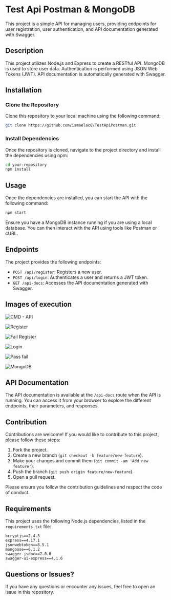 # Test Api Postman & MongoDB

This project is a simple API for managing users, providing endpoints for user registration, user authentication, and API documentation generated with Swagger.

## Description

This project utilizes Node.js and Express to create a RESTful API. MongoDB is used to store user data. Authentication is performed using JSON Web Tokens (JWT). API documentation is automatically generated with Swagger.

## Installation

### Clone the Repository

Clone this repository to your local machine using the following command:

```bash
git clone https://github.com/ismaelac8/TestApiPostman.git
```

### Install Dependencies

Once the repository is cloned, navigate to the project directory and install the dependencies using npm:

```bash
cd your-repository
npm install
```

## Usage

Once the dependencies are installed, you can start the API with the following command:

```bash
npm start
```

Ensure you have a MongoDB instance running if you are using a local database. You can then interact with the API using tools like Postman or cURL.

## Endpoints

The project provides the following endpoints:

- `POST /api/register`: Registers a new user.
- `POST /api/login`: Authenticates a user and returns a JWT token.
- `GET /api-docs`: Accesses the API documentation generated with Swagger.

## Images of execution

![CMD - API]([https://github.com/tu-usuario/tu-repositorio/blob/main/imagen.jpg](https://github.com/ismaelac8/TestApiPostman/blob/main/img/API_CON.png?raw=true))

![Register]([https://github.com/tu-usuario/tu-repositorio/blob/main/imagen.jpg](https://github.com/ismaelac8/TestApiPostman/blob/main/img/POST_1.png))

![Fail Register]([https://github.com/tu-usuario/tu-repositorio/blob/main/imagen.jpg](https://github.com/ismaelac8/TestApiPostman/blob/main/img/POST_LESSNAME.png))

![Login]([https://github.com/tu-usuario/tu-repositorio/blob/main/imagen.jpg](https://github.com/ismaelac8/TestApiPostman/blob/main/img/SPOSTcreenshot%202024-06-09%20112221.png))

![Pass fail]([https://github.com/tu-usuario/tu-repositorio/blob/main/imagen.jpg](https://github.com/ismaelac8/TestApiPostman/blob/main/img/badpass.png))

![MongoDB]([https://github.com/tu-usuario/tu-repositorio/blob/main/imagen.jpg](https://github.com/ismaelac8/TestApiPostman/blob/main/img/mongodb.png))

## API Documentation

The API documentation is available at the `/api-docs` route when the API is running. You can access it from your browser to explore the different endpoints, their parameters, and responses.

## Contribution

Contributions are welcome! If you would like to contribute to this project, please follow these steps:

1. Fork the project.
2. Create a new branch (`git checkout -b feature/new-feature`).
3. Make your changes and commit them (`git commit -am 'Add new feature'`).
4. Push the branch (`git push origin feature/new-feature`).
5. Open a pull request.

Please ensure you follow the contribution guidelines and respect the code of conduct.

## Requirements

This project uses the following Node.js dependencies, listed in the `requirements.txt` file:

```plaintext
bcryptjs==2.4.3
express==4.17.1
jsonwebtoken==8.5.1
mongoose==6.1.2
swagger-jsdoc==7.0.0
swagger-ui-express==4.1.6
```

## Questions or Issues?

If you have any questions or encounter any issues, feel free to open an issue in this repository.
